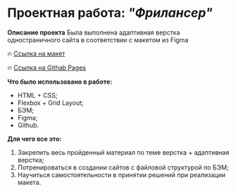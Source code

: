 # Проектная работа: _"Фрилансер"_

__Описание проекта__ 
Была выполнена адаптивная верстка одностраничного сайта в соответствии с макетом из Figma 

🔥 [Ссылка на макет](https://www.figma.com/file/qXZjpqrgj0jjb9IZGRQZdT/Keanu-freelancer?node-id=1%3A2)

🔥 [Ссылка на Githab Pages](https://vishnevetskayasasha.github.io/Keanu-freelancer/)

__Что было использовано в работе:__
*  HTML + CSS;
*  Flexbox + Grid Layout;
*  БЭМ;
*  Figma;
*  Github.

__Для чего все это:__
1. Закрепить весь пройденный материал по теме верстка + адаптивная верстка;
2. Потренироваться в создании сайтов с файловой структурой по БЭМ;
3. Научиться самостоятельности в принятии решений при реализации макета.



